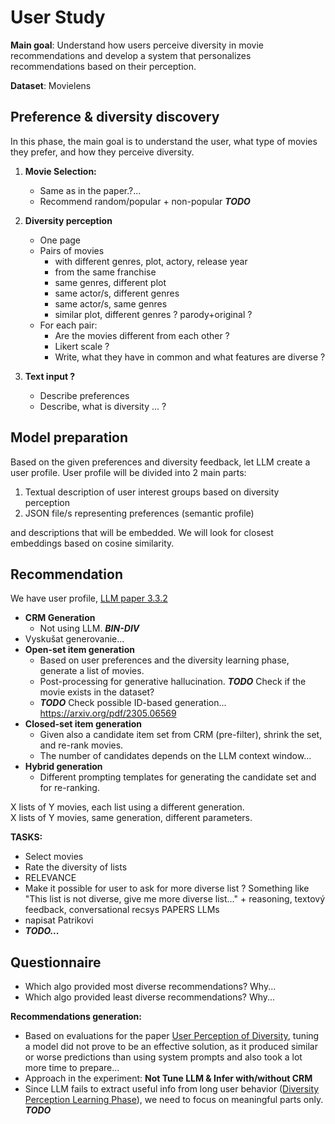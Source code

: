 # User Study

**Main goal**: Understand how users perceive diversity in movie recommendations and develop a system that personalizes recommendations based on their perception.

**Dataset**: Movielens

## Preference & diversity discovery

In this phase, the main goal is to understand the user, what type of movies they prefer, and how they perceive diversity.

1.  **Movie Selection:** 
    -  Same as in the paper.?...
    -  Recommend random/popular + non-popular ***TODO***

2.  **Diversity perception**
    -  One page
    -  Pairs of movies
       -  with different genres, plot, actory, release year
       -  from the same franchise
       -  same genres, different plot
       -  same actor/s, different genres
       -  same actor/s, same genres
       -  similar plot, different genres ? parody+original ?
    -  For each pair: 
       -  Are the movies different from each other ?
       -  Likert scale ?
       -  Write, what they have in common and what features are diverse ?
  
3. **Text input ?**
   -  Describe preferences
   -  Describe, what is diversity ... ?


## Model preparation

Based on the given preferences and diversity feedback, let LLM create a user profile.
User profile will be divided into 2 main parts:
   1. Textual description of user interest groups based on diversity perception
   2. JSON file/s representing preferences (semantic profile)

and descriptions
that will be embedded. We will look for closest embeddings based on cosine similarity.

## Recommendation

We have user profile, 
[LLM paper 3.3.2](https://arxiv.org/pdf/2306.05817)  
- **CRM Generation**
  - Not using LLM. ***BIN-DIV***
- Vyskušat generovanie...
- **Open-set item generation**
  - Based on user preferences and the diversity learning phase, generate a list of movies.
  - Post-processing for generative hallucination. ***TODO*** Check if the movie exists in the dataset?
  - ***TODO*** Check possible ID-based generation... https://arxiv.org/pdf/2305.06569
- **Closed-set item generation**
  - Given also a candidate item set from CRM (pre-filter), shrink the set, and re-rank movies.
  - The number of candidates depends on the LLM context window...
- **Hybrid generation**
  - Different prompting templates for generating the candidate set and for re-ranking.

X lists of Y movies, each list using a different generation.  
X lists of Y movies, same generation, different parameters. 

**TASKS:**  
  - Select movies  
  - Rate the diversity of lists  
  - RELEVANCE
  - Make it possible for user to ask for more diverse list ? Something like "This list is not diverse, give me more diverse list..." + reasoning, textový feedback, conversational recsys PAPERS LLMs
  - napisat Patrikovi
  - ***TODO...***  

## Questionnaire
  - Which algo provided most diverse recommendations? Why...
  - Which algo provided least diverse recommendations? Why...

**Recommendations generation:**  
  - Based on evaluations for the paper [User Perception of Diversity](https://dl.acm.org/doi/pdf/10.1145/3627043.3659555), tuning a model did not prove to be an effective solution, as it produced similar or worse predictions than using system prompts and also took a lot more time to prepare...  
  - Approach in the experiment: **Not Tune LLM & Infer with/without CRM**  
  - Since LLM fails to extract useful info from long user behavior ([Diversity Perception Learning Phase](#diversity-perception-testing)), we need to focus on meaningful parts only. ***TODO***  
